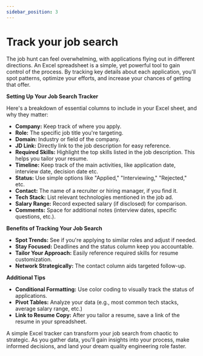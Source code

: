```yaml
---
sidebar_position: 3
---
```


# Track your job search

The job hunt can feel overwhelming, with applications flying out in different directions.  An Excel spreadsheet is a simple, yet powerful tool to gain control of the process.  By tracking key details about each application, you'll spot patterns, optimize your efforts, and increase your chances of getting that offer.

**Setting Up Your Job Search Tracker**

Here's a breakdown of essential columns to include in your Excel sheet, and why they matter:

* **Company:** Keep track of where you apply.
* **Role:** The specific job title you're targeting.
* **Domain:**  Industry or field of the company.
* **JD Link:**  Directly link to the job description for easy reference.
* **Required Skills:**  Highlight the top skills listed in the job description.  This helps you tailor your resume.
* **Timeline:**  Keep track of the main activities, like application date, interview date, decision date etc.
* **Status:**  Use simple options like "Applied," "Interviewing," "Rejected," etc.
* **Contact:**  The name of a recruiter or hiring manager, if you find it.
* **Tech Stack:**  List relevant technologies mentioned in the job ad.
* **Salary Range:**  Record expected salary (if disclosed) for comparison.
* **Comments:**  Space for additional notes (interview dates, specific questions, etc.).

**Benefits of Tracking Your Job Search**

* **Spot Trends:** See if you're applying to similar roles and adjust if needed.
* **Stay Focused:** Deadlines and the status column keep you accountable. 
* **Tailor Your Approach:**  Easily reference required skills for resume customization.
* **Network Strategically:**  The contact column aids targeted follow-up.

**Additional Tips**

* **Conditional Formatting:** Use color coding to visually track the status of applications.
* **Pivot Tables:** Analyze your data (e.g., most common tech stacks, average salary range, etc.)
* **Link to Resume Copy:**  After you tailor a resume, save a link of the resume in your spreadsheet. 

A simple Excel tracker can transform your job search from chaotic to strategic. As you gather data, you'll gain insights into your process, make informed decisions, and land your dream quality engineering role faster. 



